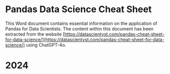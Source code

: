 # Pandas Data Science Cheat Sheet

This Word document contains essential information on the application of Pandas for Data Scientists. The content within this document has been extracted from the website [https://datascientyst.com/pandas-cheat-sheet-for-data-science/](https://datascientyst.com/pandas-cheat-sheet-for-data-science/) using ChatGPT-4o.

# 2024
